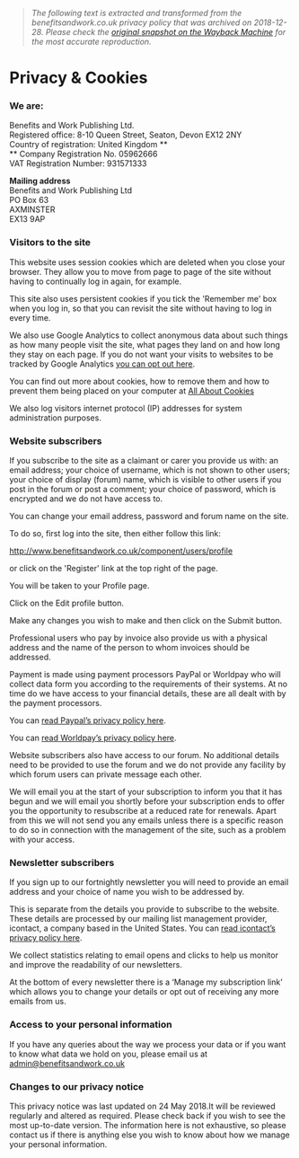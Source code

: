 > *The following text is extracted and transformed from the benefitsandwork.co.uk privacy policy that was archived on 2018-12-28. Please check the [original snapshot on the Wayback Machine](https://web.archive.org/web/20181228140405id_/https%3A//www.benefitsandwork.co.uk/privacy-cookies) for the most accurate reproduction.*

# Privacy & Cookies

### We are:

Benefits and Work Publishing Ltd.   
Registered office: 8-10 Queen Street, Seaton, Devon EX12 2NY  
Country of registration: United Kingdom **  
** Company Registration No. 05962666  
VAT Registration Number: 931571333

**Mailing address**  
Benefits and Work Publishing Ltd  
PO Box 63  
AXMINSTER  
EX13 9AP

### **Visitors to the site**

This website uses session cookies which are deleted when you close your browser. They allow you to move from page to page of the site without having to continually log in again, for example.

This site also uses persistent cookies if you tick the 'Remember me' box when you log in, so that you can revisit the site without having to log in every time.

We also use Google Analytics to collect anonymous data about such things as how many people visit the site, what pages they land on and how long they stay on each page. If you do not want your visits to websites to be tracked by Google Analytics [you can opt out here](https://tools.google.com/dlpage/gaoptout).

You can find out more about cookies, how to remove them and how to prevent them being placed on your computer at [All About Cookies](http://www.allaboutcookies.org/manage-cookies/)

  
We also log visitors internet protocol (IP) addresses for system administration purposes.

### **Website subscribers**

If you subscribe to the site as a claimant or carer you provide us with: an email address; your choice of username, which is not shown to other users; your choice of display (forum) name, which is visible to other users if you post in the forum or post a comment; your choice of password, which is encrypted and we do not have access to.

You can change your email address, password and forum name on the site.

To do so, first log into the site, then either follow this link:

<http://www.benefitsandwork.co.uk/component/users/profile>

or click on the 'Register' link at the top right of the page.

You will be taken to your Profile page.

Click on the Edit profile button.

Make any changes you wish to make and then click on the Submit button.

Professional users who pay by invoice also provide us with a physical address and the name of the person to whom invoices should be addressed.

Payment is made using payment processors PayPal or Worldpay who will collect data form you according to the requirements of their systems. At no time do we have access to your financial details, these are all dealt with by the payment processors.

You can [read Paypal’s privacy policy here](https://www.icontact.com/legal/privacy).

You can [read Worldpay’s privacy policy here](https://www.worldpay.com/uk/privacy-policy).

Website subscribers also have access to our forum. No additional details need to be provided to use the forum and we do not provide any facility by which forum users can private message each other.

We will email you at the start of your subscription to inform you that it has begun and we will email you shortly before your subscription ends to offer you the opportunity to resubscribe at a reduced rate for renewals. Apart from this we will not send you any emails unless there is a specific reason to do so in connection with the management of the site, such as a problem with your access.

### **Newsletter subscribers**

If you sign up to our fortnightly newsletter you will need to provide an email address and your choice of name you wish to be addressed by.

This is separate from the details you provide to subscribe to the website. These details are processed by our mailing list management provider, icontact, a company based in the United States. You can [read icontact’s privacy policy here](https://www.icontact.com/legal/privacy).

We collect statistics relating to email opens and clicks to help us monitor and improve the readability of our newsletters.

At the bottom of every newsletter there is a ‘Manage my subscription link’ which allows you to change your details or opt out of receiving any more emails from us.

### **Access to your personal information**

If you have any queries about the way we process your data or if you want to know what data we hold on you, please email us at [admin@benefitsandwork.co.uk](mailto:admin@benefitsandwork.co.uk)

### **Changes to our privacy notice**

This privacy notice was last updated on 24 May 2018.It will be reviewed regularly and altered as required. Please check back if you wish to see the most up-to-date version. The information here is not exhaustive, so please contact us if there is anything else you wish to know about how we manage your personal information.
